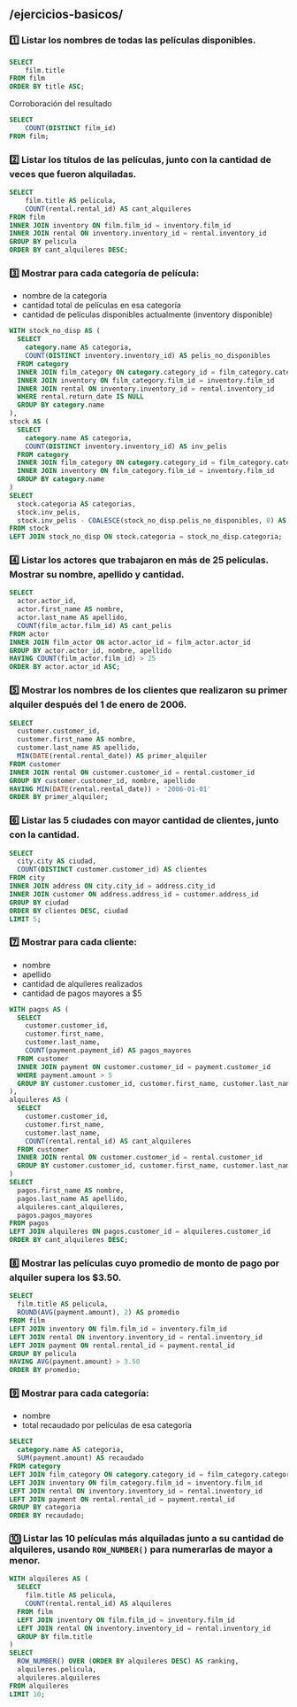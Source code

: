 ## /ejercicios-basicos/

### 1️⃣  Listar los nombres de todas las películas disponibles.

```sql
SELECT
	film.title
FROM film
ORDER BY title ASC;
```
Corroboración del resultado

```sql
SELECT
	COUNT(DISTINCT film_id)
FROM film;
```

### 2️⃣ Listar los títulos de las películas, junto con la cantidad de veces que fueron alquiladas.

```sql
SELECT
	film.title AS pelicula,
    COUNT(rental.rental_id) AS cant_alquileres
FROM film
INNER JOIN inventory ON film.film_id = inventory.film_id
INNER JOIN rental ON inventory.inventory_id = rental.inventory_id
GROUP BY pelicula
ORDER BY cant_alquileres DESC;
```

### 3️⃣ Mostrar para cada categoría de película:

* nombre de la categoría
* cantidad total de películas en esa categoría
* cantidad de películas disponibles actualmente (inventory disponible)

```sql
WITH stock_no_disp AS (
  SELECT
    category.name AS categoria,
    COUNT(DISTINCT inventory.inventory_id) AS pelis_no_disponibles
  FROM category
  INNER JOIN film_category ON category.category_id = film_category.category_id
  INNER JOIN inventory ON film_category.film_id = inventory.film_id
  INNER JOIN rental ON inventory.inventory_id = rental.inventory_id
  WHERE rental.return_date IS NULL
  GROUP BY category.name
),
stock AS (
  SELECT
    category.name AS categoria,
    COUNT(DISTINCT inventory.inventory_id) AS inv_pelis
  FROM category
  INNER JOIN film_category ON category.category_id = film_category.category_id
  INNER JOIN inventory ON film_category.film_id = inventory.film_id
  GROUP BY category.name
)
SELECT
  stock.categoria AS categorias,
  stock.inv_pelis,
  stock.inv_pelis - COALESCE(stock_no_disp.pelis_no_disponibles, 0) AS pelis_disponibles
FROM stock
LEFT JOIN stock_no_disp ON stock.categoria = stock_no_disp.categoria;
```

### 4️⃣ Listar los actores que trabajaron en más de 25 películas. Mostrar su nombre, apellido y cantidad.

```sql
SELECT 
  actor.actor_id,
  actor.first_name AS nombre,
  actor.last_name AS apellido,
  COUNT(film_actor.film_id) AS cant_pelis
FROM actor
INNER JOIN film_actor ON actor.actor_id = film_actor.actor_id
GROUP BY actor.actor_id, nombre, apellido
HAVING COUNT(film_actor.film_id) > 25
ORDER BY actor.actor_id ASC;
```

### 5️⃣ Mostrar los nombres de los clientes que realizaron su primer alquiler después del 1 de enero de 2006.

```sql
SELECT
  customer.customer_id,
  customer.first_name AS nombre,
  customer.last_name AS apellido,
  MIN(DATE(rental.rental_date)) AS primer_alquiler
FROM customer
INNER JOIN rental ON customer.customer_id = rental.customer_id
GROUP BY customer.customer_id, nombre, apellido
HAVING MIN(DATE(rental.rental_date)) > '2006-01-01'
ORDER BY primer_alquiler;
```

### 6️⃣ Listar las 5 ciudades con mayor cantidad de clientes, junto con la cantidad.

```sql
SELECT
  city.city AS ciudad,
  COUNT(DISTINCT customer.customer_id) AS clientes
FROM city
INNER JOIN address ON city.city_id = address.city_id
INNER JOIN customer ON address.address_id = customer.address_id
GROUP BY ciudad
ORDER BY clientes DESC, ciudad
LIMIT 5;
```

### 7️⃣ Mostrar para cada cliente:

* nombre
* apellido
* cantidad de alquileres realizados
* cantidad de pagos mayores a \$5

```sql
WITH pagos AS (
  SELECT
    customer.customer_id,
    customer.first_name,
    customer.last_name,
    COUNT(payment.payment_id) AS pagos_mayores
  FROM customer
  INNER JOIN payment ON customer.customer_id = payment.customer_id
  WHERE payment.amount > 5
  GROUP BY customer.customer_id, customer.first_name, customer.last_name
),
alquileres AS (
  SELECT  
    customer.customer_id,
    customer.first_name,
    customer.last_name,
    COUNT(rental.rental_id) AS cant_alquileres
  FROM customer
  INNER JOIN rental ON customer.customer_id = rental.customer_id
  GROUP BY customer.customer_id, customer.first_name, customer.last_name
)
SELECT
  pagos.first_name AS nombre,
  pagos.last_name AS apellido,
  alquileres.cant_alquileres,
  pagos.pagos_mayores
FROM pagos
LEFT JOIN alquileres ON pagos.customer_id = alquileres.customer_id
ORDER BY cant_alquileres DESC;
```

### 8️⃣ Mostrar las películas cuyo promedio de monto de pago por alquiler supera los \$3.50.

```sql
SELECT
  film.title AS pelicula,
  ROUND(AVG(payment.amount), 2) AS promedio
FROM film
LEFT JOIN inventory ON film.film_id = inventory.film_id
LEFT JOIN rental ON inventory.inventory_id = rental.inventory_id
LEFT JOIN payment ON rental.rental_id = payment.rental_id
GROUP BY pelicula
HAVING AVG(payment.amount) > 3.50
ORDER BY promedio;
```

### 9️⃣ Mostrar para cada categoría:

* nombre
* total recaudado por películas de esa categoría

```sql
SELECT
  category.name AS categoria,
  SUM(payment.amount) AS recaudado
FROM category
LEFT JOIN film_category ON category.category_id = film_category.category_id
LEFT JOIN inventory ON film_category.film_id = inventory.film_id
LEFT JOIN rental ON inventory.inventory_id = rental.inventory_id
LEFT JOIN payment ON rental.rental_id = payment.rental_id
GROUP BY categoria
ORDER BY recaudado;
```

### 🔟 Listar las 10 películas más alquiladas junto a su cantidad de alquileres, usando `ROW_NUMBER()` para numerarlas de mayor a menor.

```sql
WITH alquileres AS (
  SELECT
    film.title AS pelicula,
    COUNT(rental.rental_id) AS alquileres
  FROM film
  LEFT JOIN inventory ON film.film_id = inventory.film_id
  LEFT JOIN rental ON inventory.inventory_id = rental.inventory_id
  GROUP BY film.title
)
SELECT
  ROW_NUMBER() OVER (ORDER BY alquileres DESC) AS ranking,
  alquileres.pelicula,
  alquileres.alquileres
FROM alquileres
LIMIT 10;
```
